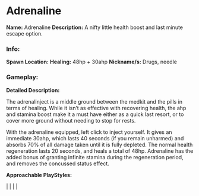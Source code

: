 # Adrenaline

**Name:** Adrenaline
**Description:** A nifty little health boost and last minute escape option.

### Info:

**Spawn Location:**
**Healing:** 48hp + 30ahp
**Nickname/s:** Drugs, needle

### Gameplay:

**Detailed Description:**

The adrenalinject is a middle ground between the medkit and the pills in terms of healing. While it isn’t as effective with recovering health, the ahp and stamina boost make it a must have either as a quick last resort, or to cover more ground without needing to stop for rests.

With the adrenaline equipped, left click to inject yourself. It gives an immediate 30ahp, which lasts 40 seconds (if you remain unharmed) and absorbs 70% of all damage taken until it is fully depleted. The normal health regeneration lasts 20 seconds, and heals a total of 48hp. Adrenaline has the added bonus of granting infinite stamina during the regeneration period, and removes the concussed status effect.

**Approachable PlayStyles:**

|
|
|
|